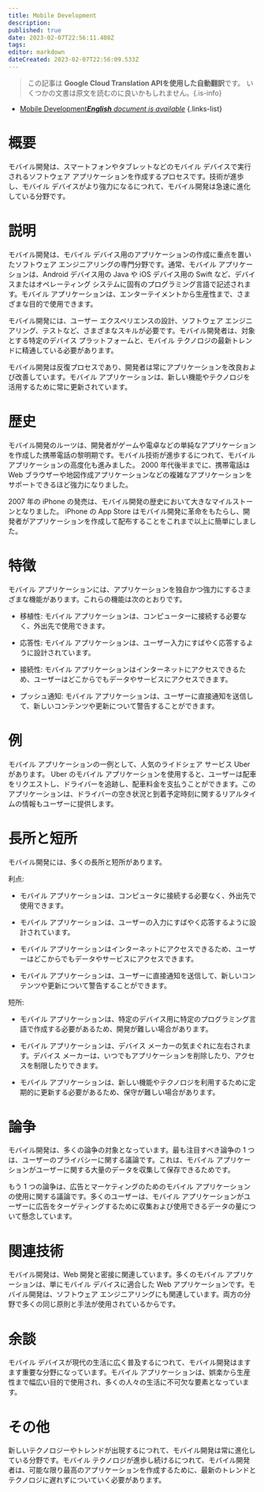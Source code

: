 ```yaml
---
title: Mobile Development
description: 
published: true
date: 2023-02-07T22:56:11.408Z
tags: 
editor: markdown
dateCreated: 2023-02-07T22:56:09.533Z
---
```


> この記事は **Google Cloud Translation APIを使用した自動翻訳**です。
いくつかの文書は原文を読むのに良いかもしれません。{.is-info}



- [Mobile Development***English** document is available*](/en/Knowledge-base/Dictionary/mobile-development)
{.links-list}


# 概要
モバイル開発は、スマートフォンやタブレットなどのモバイル デバイスで実行されるソフトウェア アプリケーションを作成するプロセスです。技術が進歩し、モバイル デバイスがより強力になるにつれて、モバイル開発は急速に進化している分野です。

# 説明
モバイル開発は、モバイル デバイス用のアプリケーションの作成に重点を置いたソフトウェア エンジニアリングの専門分野です。通常、モバイル アプリケーションは、Android デバイス用の Java や iOS デバイス用の Swift など、デバイスまたはオペレーティング システムに固有のプログラミング言語で記述されます。モバイル アプリケーションは、エンターテイメントから生産性まで、さまざまな目的で使用できます。

モバイル開発には、ユーザー エクスペリエンスの設計、ソフトウェア エンジニアリング、テストなど、さまざまなスキルが必要です。モバイル開発者は、対象とする特定のデバイス プラットフォームと、モバイル テクノロジの最新トレンドに精通している必要があります。

モバイル開発は反復プロセスであり、開発者は常にアプリケーションを改良および改善しています。モバイル アプリケーションは、新しい機能やテクノロジを活用するために常に更新されています。

# 歴史
モバイル開発のルーツは、開発者がゲームや電卓などの単純なアプリケーションを作成した携帯電話の黎明期です。モバイル技術が進歩するにつれて、モバイル アプリケーションの高度化も進みました。 2000 年代後半までに、携帯電話は Web ブラウザーや地図作成アプリケーションなどの複雑なアプリケーションをサポートできるほど強力になりました。

2007 年の iPhone の発売は、モバイル開発の歴史において大きなマイルストーンとなりました。 iPhone の App Store はモバイル開発に革命をもたらし、開発者がアプリケーションを作成して配布することをこれまで以上に簡単にしました。

# 特徴
モバイル アプリケーションには、アプリケーションを独自かつ強力にするさまざまな機能があります。これらの機能は次のとおりです。

- 移植性: モバイル アプリケーションは、コンピューターに接続する必要なく、外出先で使用できます。

- 応答性: モバイル アプリケーションは、ユーザー入力にすばやく応答するように設計されています。

- 接続性: モバイル アプリケーションはインターネットにアクセスできるため、ユーザーはどこからでもデータやサービスにアクセスできます。

- プッシュ通知: モバイル アプリケーションは、ユーザーに直接通知を送信して、新しいコンテンツや更新について警告することができます。

# 例
モバイル アプリケーションの一例として、人気のライドシェア サービス Uber があります。 Uber のモバイル アプリケーションを使用すると、ユーザーは配車をリクエストし、ドライバーを追跡し、配車料金を支払うことができます。このアプリケーションは、ドライバーの空き状況と到着予定時刻に関するリアルタイムの情報もユーザーに提供します。

# 長所と短所
モバイル開発には、多くの長所と短所があります。

利点:

- モバイル アプリケーションは、コンピュータに接続する必要なく、外出先で使用できます。

- モバイル アプリケーションは、ユーザーの入力にすばやく応答するように設計されています。

- モバイル アプリケーションはインターネットにアクセスできるため、ユーザーはどこからでもデータやサービスにアクセスできます。

- モバイル アプリケーションは、ユーザーに直接通知を送信して、新しいコンテンツや更新について警告することができます。

短所:

- モバイル アプリケーションは、特定のデバイス用に特定のプログラミング言語で作成する必要があるため、開発が難しい場合があります。

- モバイル アプリケーションは、デバイス メーカーの気まぐれに左右されます。デバイス メーカーは、いつでもアプリケーションを削除したり、アクセスを制限したりできます。

- モバイル アプリケーションは、新しい機能やテクノロジを利用するために定期的に更新する必要があるため、保守が難しい場合があります。

# 論争
モバイル開発は、多くの論争の対象となっています。最も注目すべき論争の 1 つは、ユーザーのプライバシーに関する議論です。これは、モバイル アプリケーションがユーザーに関する大量のデータを収集して保存できるためです。

もう 1 つの論争は、広告とマーケティングのためのモバイル アプリケーションの使用に関する議論です。多くのユーザーは、モバイル アプリケーションがユーザーに広告をターゲティングするために収集および使用できるデータの量について懸念しています。

# 関連技術
モバイル開発は、Web 開発と密接に関連しています。多くのモバイル アプリケーションは、単にモバイル デバイスに適合した Web アプリケーションです。モバイル開発は、ソフトウェア エンジニアリングにも関連しています。両方の分野で多くの同じ原則と手法が使用されているからです。

# 余談
モバイル デバイスが現代の生活に広く普及するにつれて、モバイル開発はますます重要な分野になっています。モバイル アプリケーションは、娯楽から生産性まで幅広い目的で使用され、多くの人々の生活に不可欠な要素となっています。

# その他
新しいテクノロジーやトレンドが出現するにつれて、モバイル開発は常に進化している分野です。モバイル テクノロジが進歩し続けるにつれて、モバイル開発者は、可能な限り最高のアプリケーションを作成するために、最新のトレンドとテクノロジに遅れずについていく必要があります。